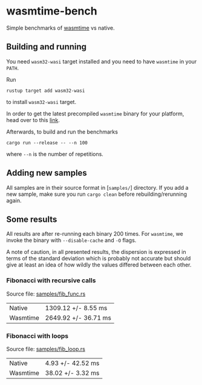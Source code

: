# wasmtime-bench

Simple benchmarks of [wasmtime] vs native.

[wasmtime]: https://wasmtime.dev

## Building and running

You need `wasm32-wasi` target installed and you need to have `wasmtime` in your `PATH`.

Run

```
rustup target add wasm32-wasi
```

to install `wasm32-wasi` target.

In order to get the latest precompiled `wasmtime` binary for your platform, head over to
this [link].

[link]: https://github.com/bytecodealliance/wasmtime/releases

Afterwards, to build and run the benchmarks

```
cargo run --release -- --n 100
```

where `--n` is the number of repetitions.

## Adding new samples

All samples are in their source format in [`samples/`] directory. If you add a new sample,
make sure you run `cargo clean` before rebuilding/rerunning again.

[samples/]: https://github.com/kubkon/wasmtime-bench/tree/master/samples

## Some results

All results are after re-running each binary 200 times. For `wasmtime`, we invoke the binary
with `--disable-cache` and `-O` flags.

A note of caution, in all presented results, the dispersion is expressed in terms of the
standard deviation which is probably not accurate but should give at least an idea of
how wildly the values differed between each other.

### Fibonacci with recursive calls
Source file: [samples/fib_func.rs]

|          |                      |
| -------- | -------------------- |
| Native   | 1309.12 +/-  8.55 ms |
| Wasmtime | 2649.92 +/- 36.71 ms |

[samples/fib_func.rs]: https://github.com/kubkon/wasmtime-bench/tree/master/samples/fib_func.rs

### Fibonacci with loops
Source file: [samples/fib_loop.rs]

|          |                   |
| -------- | ----------------- |
| Native   | 4.93 +/- 42.52 ms |
| Wasmtime | 38.02 +/- 3.32 ms |

[samples/fib_loop.rs]: https://github.com/kubkon/wasmtime-bench/tree/master/samples/fib_loop.rs
